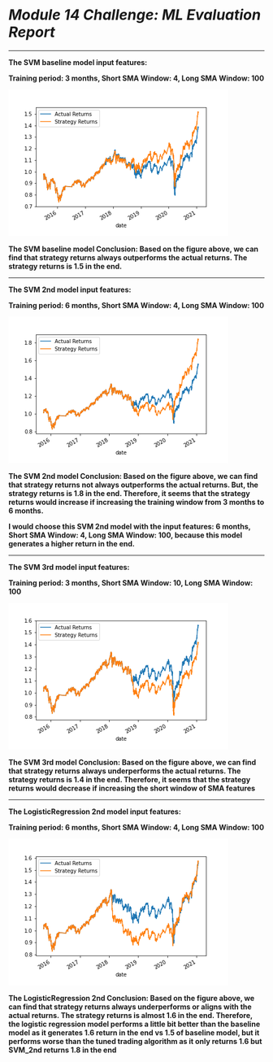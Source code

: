 # *Module 14 Challenge: ML Evaluation Report* 
---

**The SVM baseline model input features:**

**Training period: 3 months, Short SMA Window: 4, Long SMA Window: 100** 

![alt text](https://github.com/Z1WenChen/ZiwenChen_Columbia_FinTech_-Challenges/blob/main/Module_14_Challenge_file/Starter_Code/SVM_Baseline.png)

**The SVM baseline model Conclusion: Based on the figure above, we can find that strategy returns always outperforms the actual returns. The strategy returns is 1.5 in the end.** 

------------------------------------------------------------------------------------------------------------

**The SVM 2nd model input features:**

**Training period: 6 months, Short SMA Window: 4, Long SMA Window: 100** 


![alt text](https://github.com/Z1WenChen/ZiwenChen_Columbia_FinTech_-Challenges/blob/main/Module_14_Challenge_file/Starter_Code/SVM_2nd.png)

**The SVM 2nd model Conclusion: Based on the figure above, we can find that strategy returns not always outperforms the actual returns. But, the strategy returns is 1.8 in the end. Therefore, it seems that the strategy returns would increase if increasing the training window from 3 months to 6 months.** 

**I would choose this SVM 2nd model with the input features: 6 months, Short SMA Window: 4, Long SMA Window: 100, because this model generates a higher return in the end.** 

------------------------------------------------------------------------------------------------------------

**The SVM 3rd model input features:**

**Training period: 3 months, Short SMA Window: 10, Long SMA Window: 100** 

![alt text](https://github.com/Z1WenChen/ZiwenChen_Columbia_FinTech_-Challenges/blob/main/Module_14_Challenge_file/Starter_Code/SVM_3rd.png)

**The SVM 3rd model Conclusion: Based on the figure above, we can find that strategy returns always underperforms the actual returns. The strategy returns is 1.4 in the end. Therefore, it seems that the strategy returns would decrease if increasing the short window of SMA features** 

------------------------------------------------------------------------------------------------------------

**The LogisticRegression 2nd model input features:**

**Training period: 6 months, Short SMA Window: 4, Long SMA Window: 100** 

![alt text](https://github.com/Z1WenChen/ZiwenChen_Columbia_FinTech_-Challenges/blob/main/Module_14_Challenge_file/Starter_Code/LogisticRegression_2nd.png)

**The LogisticRegression 2nd Conclusion: Based on the figure above, we can find that strategy returns always underperforms or aligns with the actual returns. The strategy returns is almost 1.6 in the end. Therefore, the logistic regression model performs a little bit better than the baseline model as it generates 1.6 return in the end vs 1.5 of baseline model, but it performs worse than the tuned trading algorithm as it only returns 1.6 but SVM_2nd returns 1.8 in the end** 
